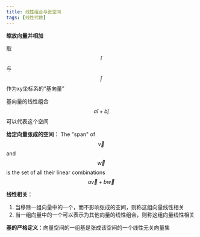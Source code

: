 ```yaml
---
title: 线性组合与张空间
tags: [线性代数]
---
```


**缩放向量并相加**

取$$ \hat{i} $$与$$ \hat{j} $$作为xy坐标系的“基向量”

基向量的线性组合$$ a \hat{i} + b \hat{j} $$可以代表这个空间

**给定向量张成的空间**： The "span" of $$ \vec{v} $$ and $$ \vec{w} $$ is the set of all their linear combinations $$ a \vec{v} + b \vec{w}$$

**线性相关**：

1. 当移除一组向量中的一个，而不影响张成的空间，则称这组向量线性相关
2. 当一组向量中的一个可以表示为其他向量的线性组合，则称这组向量线性相关


**基的严格定义**：向量空间的一组基是张成该空间的一个线性无关向量集
